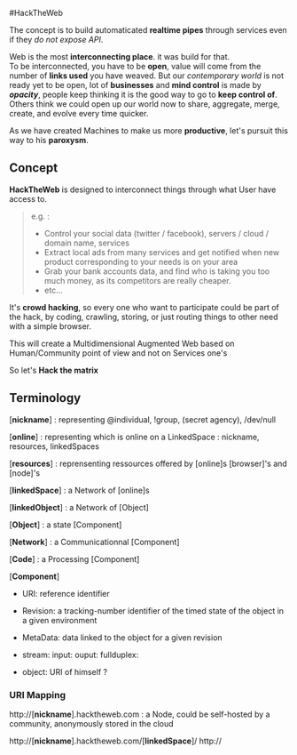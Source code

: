 #HackTheWeb

The concept is to build automaticated **realtime pipes** through services even if they _do not expose API_.

Web is the most **interconnecting place**. it was build for that.  
To be interconnected, you have to be **open**, value will come from the number of **links used** you have weaved.
But our *contemporary world* is not ready yet to be open, lot of **businesses** and **mind control** is made by *__opacity__*, people keep thinking it is the good way to go to **keep control of**.  
Others think we could open up our world now to share, aggregate, merge, create, and evolve every time quicker.

As we have created Machines to make us more **productive**, let's pursuit this way to his **paroxysm**.

## Concept

**HackTheWeb** is designed to interconnect things through what User have access to.

> e.g. :  
> * Control your social data (twitter / facebook), servers / cloud / domain name, services 
> * Extract local ads from many services and get notified when new product corresponding to your needs is on your area
> * Grab your bank accounts data, and find who is taking you too much money, as its competitors are really cheaper.
> * etc...

It's **crowd hacking**, so every one who want to participate could be part of the hack, by coding, crawling, storing, or just routing things to other need with a simple browser.

This will create a Multidimensional Augmented Web based on Human/Community point of view and not on Services one's

So let's **Hack the matrix**

## Terminology 

[**nickname**] : representing @individual, !group, (secret agency), /dev/null

[**online**] : representing which is online on a LinkedSpace : nickname, resources, linkedSpaces

[**resources**] : reprensenting ressources offered by [online]s [browser]'s and [node]'s

[**linkedSpace**] : a Network of [online]s

[**linkedObject**] : a Network of [Object]

[**Object**] : a state [Component]

[**Network**] : a Communicationnal [Component]

[**Code**] : a Processing [Component]

[**Component**]

  * URI: reference identifier

  * Revision: a tracking-number identifier of the timed state of the object in a given environment

  * MetaData: data linked to the object for a given revision

  * stream: 
    input: 
    ouput:
    fullduplex:

  * object: URI of himself ?


### URI Mapping ###

http://[**nickname**].hacktheweb.com : a Node, could be self-hosted by a community, anonymously stored in the cloud

http://[**nickname**].hacktheweb.com/[**linkedSpace**]/
http://